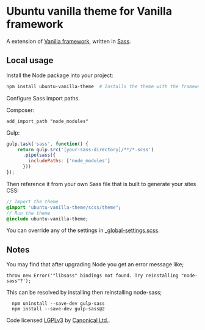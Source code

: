 # Ubuntu vanilla theme for Vanilla framework

A extension of [Vanilla framework](https://github.com/ubuntudesign/vanilla-framework), written in [Sass](http://sass-lang.com/).

## Local usage

Install the Node package into your project:

``` bash
npm install ubuntu-vanilla-theme  # Installs the theme with the framework within
```

Configure Sass import paths.

Composer:

```
add_import_path "node_modules"
```

Gulp:

```javascript
gulp.task('sass', function() {
    return gulp.src('[your-sass-directory]/**/*.scss')
      .pipe(sass({
        includePaths: ['node_modules']
      }))
});
```

Then reference it from your own Sass file that is built to generate your sites CSS:

``` sass
// Import the theme
@import "ubuntu-vanilla-theme/scss/theme";
// Run the theme
@include ubuntu-vanilla-theme;
```

You can override any of the settings in [_global-settings.scss](scss/_global-settings.scss).

## Notes

You may find that after upgrading Node you get an error message like;

` throw new Error('"libsass" bindings not found. Try reinstalling "node-sass"?'); `

This can be resolved by installing then reinstalling node-sass;

```
  npm uninstall --save-dev gulp-sass
  npm install --save-dev gulp-sass@2
```

Code licensed [LGPLv3](http://opensource.org/licenses/lgpl-3.0.html) by [Canonical Ltd.](http://www.canonical.com/).
